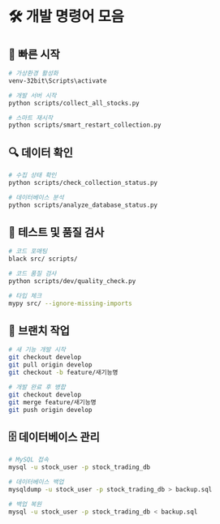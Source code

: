 # 🛠️ 개발 명령어 모음

## 🚀 빠른 시작
```bash
# 가상환경 활성화
venv-32bit\Scripts\activate

# 개발 서버 시작
python scripts/collect_all_stocks.py

# 스마트 재시작
python scripts/smart_restart_collection.py
```

## 🔍 데이터 확인
```bash
# 수집 상태 확인
python scripts/check_collection_status.py

# 데이터베이스 분석
python scripts/analyze_database_status.py
```

## 🧪 테스트 및 품질 검사
```bash
# 코드 포매팅
black src/ scripts/

# 코드 품질 검사
python scripts/dev/quality_check.py

# 타입 체크
mypy src/ --ignore-missing-imports
```

## 🌿 브랜치 작업
```bash
# 새 기능 개발 시작
git checkout develop
git pull origin develop
git checkout -b feature/새기능명

# 개발 완료 후 병합
git checkout develop
git merge feature/새기능명
git push origin develop
```

## 🗄️ 데이터베이스 관리
```bash
# MySQL 접속
mysql -u stock_user -p stock_trading_db

# 데이터베이스 백업
mysqldump -u stock_user -p stock_trading_db > backup.sql

# 백업 복원
mysql -u stock_user -p stock_trading_db < backup.sql
```
